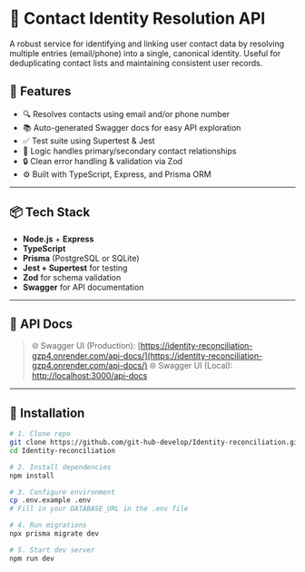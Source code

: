 # 🔗 Contact Identity Resolution API

A robust service for identifying and linking user contact data by resolving multiple entries (email/phone) into a single, canonical identity. Useful for deduplicating contact lists and maintaining consistent user records.

## 🚀 Features

- 🔍 Resolves contacts using email and/or phone number
- 📚 Auto-generated Swagger docs for easy API exploration
- ✅ Test suite using Supertest & Jest
- 🧠 Logic handles primary/secondary contact relationships
- 🔒 Clean error handling & validation via Zod
- ⚙️ Built with TypeScript, Express, and Prisma ORM

---

## 📦 Tech Stack

- **Node.js** + **Express**
- **TypeScript**
- **Prisma** (PostgreSQL or SQLite)
- **Jest + Supertest** for testing
- **Zod** for schema validation
- **Swagger** for API documentation

---

## 📄 API Docs
> 🌐 Swagger UI (Production): [https://identity-reconciliation-gzp4.onrender.com/api-docs/](https://identity-reconciliation-gzp4.onrender.com/api-docs/)
> 🌐 Swagger UI (Local): [http://localhost:3000/api-docs](http://localhost:3000/api-docs)

---

## 🔧 Installation

```bash
# 1. Clone repo
git clone https://github.com/git-hub-develop/Identity-reconciliation.git
cd Identity-reconciliation

# 2. Install dependencies
npm install

# 3. Configure environment
cp .env.example .env
# Fill in your DATABASE_URL in the .env file

# 4. Run migrations
npx prisma migrate dev

# 5. Start dev server
npm run dev
